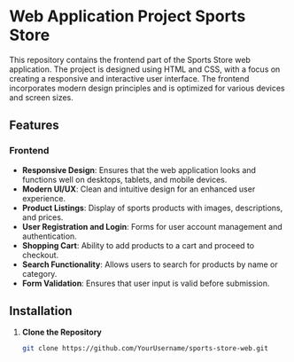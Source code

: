 # Web Application Project Sports Store

This repository contains the frontend part of the Sports Store web application. The project is designed using HTML and CSS, with a focus on creating a responsive and interactive user interface. The frontend incorporates modern design principles and is optimized for various devices and screen sizes.

## Features

### Frontend

- **Responsive Design**: Ensures that the web application looks and functions well on desktops, tablets, and mobile devices.
- **Modern UI/UX**: Clean and intuitive design for an enhanced user experience.
- **Product Listings**: Display of sports products with images, descriptions, and prices.
- **User Registration and Login**: Forms for user account management and authentication.
- **Shopping Cart**: Ability to add products to a cart and proceed to checkout.
- **Search Functionality**: Allows users to search for products by name or category.
- **Form Validation**: Ensures that user input is valid before submission.

## Installation

1. **Clone the Repository**

   ```bash
   git clone https://github.com/YourUsername/sports-store-web.git